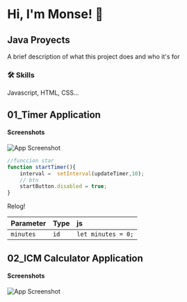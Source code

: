 # Hi, I'm Monse! 👋

## Java Proyects

A brief description of what this project does and who it's for

### 🛠 Skills
Javascript, HTML, CSS...

## 01_Timer Application
#### Screenshots
![App Screenshot](https://via.placeholder.com/468x300?text=App+Screenshot+Here)
```javascript
//funccion star
function startTimer(){
    interval =  setInterval(updateTimer,10);
    // btn
    startButton.disabled = true;
}
```
Relog!

| Parameter | Type     | js                |
| :-------- | :------- | :------------------------- |
| `minutes` | `id` | ` let minutes = 0; ` |


## 02_ICM Calculator Application

#### Screenshots
![App Screenshot](https://github.com/monnsmonsh/JavaScript-Projects/blob/main/src/02_ICM.jfif)
